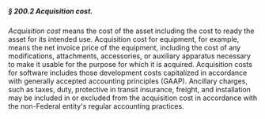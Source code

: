 ##### § 200.2 Acquisition cost. #####

*Acquisition cost* means the cost of the asset including the cost to ready the asset for its intended use. Acquisition cost for equipment, for example, means the net invoice price of the equipment, including the cost of any modifications, attachments, accessories, or auxiliary apparatus necessary to make it usable for the purpose for which it is acquired. Acquisition costs for software includes those development costs capitalized in accordance with generally accepted accounting principles (GAAP). Ancillary charges, such as taxes, duty, protective in transit insurance, freight, and installation may be included in or excluded from the acquisition cost in accordance with the non-Federal entity's regular accounting practices.